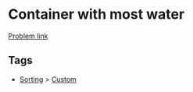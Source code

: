 # Container with most water

[Problem link](https://leetcode.com/problems/container-with-most-water)

## Tags

* [Sorting](/README.md#Sorting) > [Custom](/README.md#Sorting-Custom)
